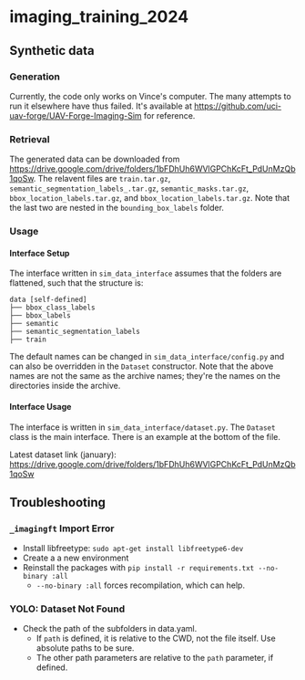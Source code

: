 # imaging_training_2024

## Synthetic data

### Generation
Currently, the code only works on Vince's computer. The many attempts to run it elsewhere have thus failed. 
It's available at https://github.com/uci-uav-forge/UAV-Forge-Imaging-Sim for reference.

### Retrieval
The generated data can be downloaded from https://drive.google.com/drive/folders/1bFDhUh6WVlGPChKcFt_PdUnMzQb1qoSw.
The relavent files are `train.tar.gz`, `semantic_segmentation_labels_.tar.gz`, `semantic_masks.tar.gz`, `bbox_location_labels.tar.gz`, and `bbox_location_labels.tar.gz`. Note that the last two are nested in the `bounding_box_labels` folder. 

### Usage

#### Interface Setup
The interface written in `sim_data_interface` assumes that the folders are flattened, such that the structure is:

```
data [self-defined]
├── bbox_class_labels
├── bbox_labels
├── semantic
├── semantic_segmentation_labels
├── train
```

The default names can be changed in `sim_data_interface/config.py` and can also be overridden in the `Dataset` constructor. Note that the above names are not the same as the archive names; they're the names on the directories inside the archive.

#### Interface Usage
The interface is written in `sim_data_interface/dataset.py`. The `Dataset` class is the main interface. There is an example at the bottom of the file.

Latest dataset link (january): https://drive.google.com/drive/folders/1bFDhUh6WVlGPChKcFt_PdUnMzQb1qoSw

## Troubleshooting

### `_imagingft` Import Error
  - Install libfreetype: `sudo apt-get install libfreetype6-dev`
  - Create a a new environment
  - Reinstall the packages with `pip install -r requirements.txt --no-binary :all`
    - `--no-binary :all` forces recompilation, which can help.

### YOLO: Dataset Not Found
- Check the path of the subfolders in data.yaml.
  - If `path` is defined, it is relative to the CWD, not the file itself. Use absolute paths to be sure.
  - The other path parameters are relative to the `path` parameter, if defined.
